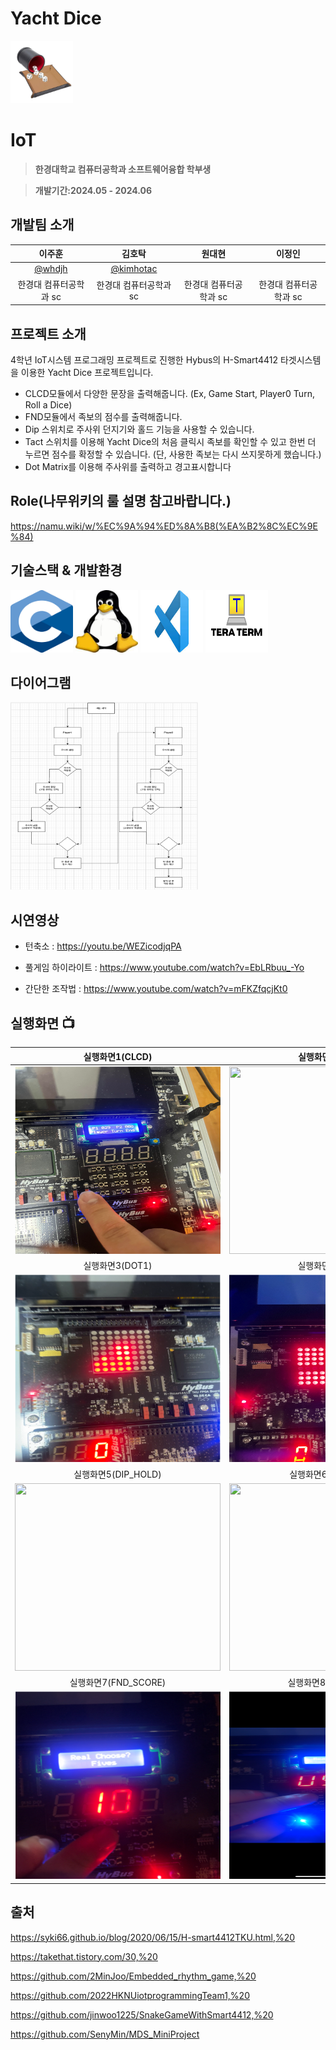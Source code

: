 # Yacht Dice
<img src="/image/title.jpg" width="100" height="100"/>

# IoT 
> **한경대학교 컴퓨터공학과 소프트웨어융합 학부생**

> **개발기간:2024.05 - 2024.06**

## 개발팀 소개
|      이주훈       |       김호탁      |       원대현     |       이정인     |
| :-------------: | :-------------: | :-------------: | :-------------: |
|   [@whdjh](https://github.com/whdjh)   |    [@kimhotac](https://github.com/kimhotac)   |  |  |
| 한경대 컴퓨터공학과 sc | 한경대 컴퓨터공학과 sc | 한경대 컴퓨터공학과 sc | 한경대 컴퓨터공학과 sc |

## 프로젝트 소개
4학년 IoT시스템 프로그래밍 프로젝트로 진행한 Hybus의 H-Smart4412 타겟시스템을 이용한 Yacht Dice 프로젝트입니다. 
- CLCD모듈에서 다양한 문장을 출력해줍니다. (Ex, Game Start, Player0 Turn, Roll a Dice)
- FND모듈에서 족보의 점수를 출력해줍니다.
- Dip 스위치로 주사위 던지기와 홀드 기능을 사용할 수 있습니다.
- Tact 스위치를 이용해 Yacht Dice의 처음 클릭시 족보를 확인할 수 있고 한번 더 누르면 점수를 확정할 수 있습니다. (단, 사용한 족보는 다시 쓰지못하게 했습니다.)
- Dot Matrix를 이용해 주사위를 출력하고 경고표시합니다

## Role(나무위키의 룰 설명 참고바랍니다.)
https://namu.wiki/w/%EC%9A%94%ED%8A%B8(%EA%B2%8C%EC%9E%84)  

## 기술스택 & 개발환경
<img src="/image/c.png" width="100" height="100"/> <img src="/image/linux.jpeg" width="100" height="100"/> <img src="/image/vsc.jpeg" width="100" height="100"/> <img src="/image/teraterm.jpeg" width="100" height="100"/>      

## 다이어그램
<img src="/image/dia.png" width="300" height="300"/>

## 시연영상
- 턴축소          : https://youtu.be/WEZicodjqPA

- 풀게임 하이라이트  : https://www.youtube.com/watch?v=EbLRbuu_-Yo

- 간단한 조작법     : https://www.youtube.com/watch?v=mFKZfqcjKt0

## 실행화면 📺
| 실행화면1(CLCD) | 실행화면2(TACT) |
| :-------------------------------------------: | :------------: |
| <img width="329" height="300" src="/image/CLCD.png"/> | <img width="329" height="300" src="/image/tact.gif"/> |  
| 실행화면3(DOT1) | 실행화면4(DOT2) |  
| <img width="329" height="300" src="/image/DOT1.png"/> | <img width="329" height="300" src="/image/DOT2.png"/> |
| 실행화면5(DIP_HOLD) | 실행화면6(DIP_ROLL) |  
| <img width="329" height="300" src="/image/dip_hold.gif"/> | <img width="329" height="300" src="/image/dip_roll.gif"/> |
| 실행화면7(FND_SCORE) |   실행화면8(FND_USEd) |  
| <img width="329" height="300" src="/image/FND1.png"/> | <img width="329" height="300" src="/image/FND2.png"/> |

## 출처
https://syki66.github.io/blog/2020/06/15/H-smart4412TKU.html,%20

https://takethat.tistory.com/30,%20

https://github.com/2MinJoo/Embedded_rhythm_game,%20

https://github.com/2022HKNUiotprogrammingTeam1,%20

https://github.com/jinwoo1225/SnakeGameWithSmart4412,%20

https://github.com/SenyMin/MDS_MiniProject
